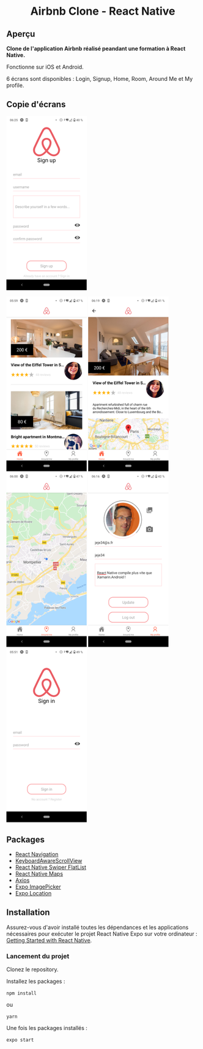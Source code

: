 <h1 align="center">
	Airbnb Clone - React Native
</h1>

## Aperçu

**Clone de l'application Airbnb réalisé peandant une formation à React Native.**

Fonctionne sur iOS et Android.

6 écrans sont disponibles : Login, Signup, Home, Room, Around Me et My profile.

## Copie d'écrans

<img
		width="210"
		alt="Capture 1"
		src="https://github.com/jeje034/le-reacteur-airbnb-react-native/blob/main/assets/Screenshot_SignUp.png">

<img
		width="210"
		alt="Capture 2"
		src="https://github.com/jeje034/le-reacteur-airbnb-react-native/blob/main/assets/Screenshot_Home.png">
<img
		width="210"
		alt="Capture 3"
		src="https://github.com/jeje034/le-reacteur-airbnb-react-native/blob/main/assets/Screenshot_Room.png">
<img
		width="210"
		alt="Capture 4"
		src="https://github.com/jeje034/le-reacteur-airbnb-react-native/blob/main/assets/Screenshot_AroudMe.png">
<img
		width="210"
		alt="Capture 5"
		src="https://github.com/jeje034/le-reacteur-airbnb-react-native/blob/main/assets/Screenshot_MyProfile.png">
<img
		width="210"
		alt="Capture 6"
		src="https://github.com/jeje034/le-reacteur-airbnb-react-native/blob/main/assets/Screenshot_SignIn.png">

## Packages

-   [React Navigation](https://reactnavigation.org/)
-   [KeyboardAwareScrollView](https://github.com/APSL/react-native-keyboard-aware-scroll-view)
-   [React Native Swiper FlatList](https://www.npmjs.com/package/react-native-swiper-flatlist)
-   [React Native Maps](https://github.com/react-native-community/react-native-maps)
-   [Axios](https://github.com/axios/axios)
-   [Expo ImagePicker](https://docs.expo.io/versions/latest/sdk/imagepicker/)
-   [Expo Location](https://docs.expo.io/versions/latest/sdk/location/)

## Installation

Assurez-vous d'avoir installé toutes les dépendances et les applications nécessaires pour exécuter le projet React Native Expo sur votre ordinateur : [Getting Started with React Native](https://facebook.github.io/react-native/docs/getting-started).

### Lancement du projet

Clonez le repository.

Installez les packages :

```
npm install
```

ou

```
yarn
```

Une fois les packages installés :

```bash
expo start
```
